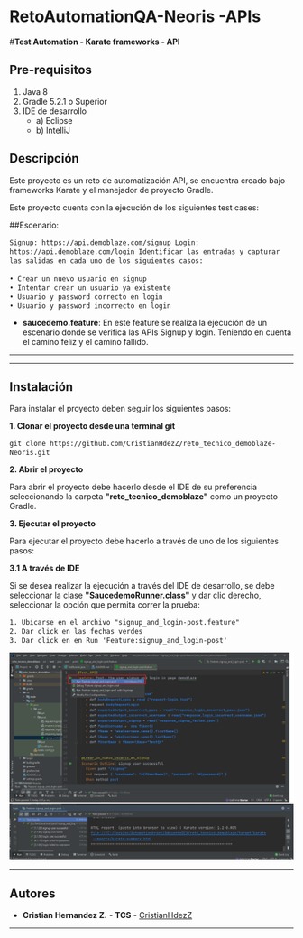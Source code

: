 # RetoAutomationQA-Neoris -APIs
#**Test Automation - Karate frameworks - API**

## Pre-requisitos
1. Java 8
2. Gradle 5.2.1 o Superior
3. IDE de desarrollo
	- a) Eclipse
	- b) IntelliJ

## Descripción

Este proyecto es un reto de automatización API, se encuentra creado bajo frameworks Karate y el manejador de proyecto Gradle.


Este proyecto cuenta con la ejecución de los siguientes test cases:

##Escenario:

    Signup: https://api.demoblaze.com/signup Login: https://api.demoblaze.com/login Identificar las entradas y capturar las salidas en cada uno de los siguientes casos:    
    
    • Crear un nuevo usuario en signup
	• Intentar crear un usuario ya existente
	• Usuario y password correcto en login
	• Usuario y password incorrecto en login


- **saucedemo.feature**: En este feature se realiza la ejecución de un escenario donde se verifica las APIs Signup y login. Teniendo en cuenta el camino feliz y el camino fallido.

---
  
---
## Instalación

Para instalar el proyecto deben seguir los siguientes pasos:

**1. Clonar el proyecto desde una terminal git**

```
git clone https://github.com/CristianHdezZ/reto_tecnico_demoblaze-Neoris.git
```

**2. Abrir el proyecto**

Para abrir el proyecto debe hacerlo desde el IDE de su preferencia seleccionando la carpeta **"reto_tecnico_demoblaze"** como un proyecto Gradle.


**3. Ejecutar el proyecto**

Para ejecutar el proyecto debe hacerlo a través de uno de los siguientes pasos:

**3.1 A través de IDE**

Si se desea realizar la ejecución a través del IDE de desarrollo, se debe seleccionar la clase **"SaucedemoRunner.class"** y dar clic derecho, seleccionar la opción que permita correr la prueba:

```
1. Ubicarse en el archivo "signup_and_login-post.feature"
2. Dar click en las fechas verdes   
3. Dar click en en Run 'Feature:signup_and_login-post'
```
![img.png](img.png)
![img_1.png](img_1.png)


  
---
## ️Autores
* **Cristian Hernandez Z.** - **TCS** - [CristianHdezZ](https://github.com/CristianHdezZ/)
---

